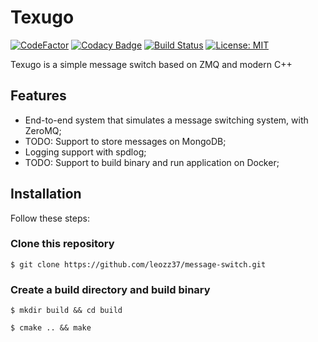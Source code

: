 # Texugo

[![CodeFactor](https://www.codefactor.io/repository/github/leozz37/texugo/badge)](https://www.codefactor.io/repository/github/leozz37/texugo)
[![Codacy Badge](https://app.codacy.com/project/badge/Grade/c15c07a6a5b24b248ffe066e89d98b77)](https://www.codacy.com/manual/leozz37/texugo?utm_source=github.com&amp;utm_medium=referral&amp;utm_content=leozz37/texugo&amp;utm_campaign=Badge_Grade)
[![Build Status](https://travis-ci.com/leozz37/texugo.svg?branch=master)](https://travis-ci.com/leozz37/texugo)
[![License: MIT](https://img.shields.io/badge/License-MIT-yellow.svg)](https://opensource.org/licenses/MIT)

Texugo is a simple message switch based on ZMQ and modern C++

## Features

-   End-to-end system that simulates a message switching system, with ZeroMQ;
-   TODO: Support to store messages on MongoDB;
-   Logging support with spdlog;
-   TODO: Support to build binary and run application on Docker;

## Installation

Follow these steps:

### Clone this repository

`$ git clone https://github.com/leozz37/message-switch.git`

### Create a build directory and build binary

`$ mkdir build && cd build`

`$ cmake .. && make`
